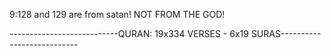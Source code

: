 9:128 and 129 are from satan! NOT FROM THE GOD!

---------------------------QURAN: 19x334 VERSES - 6x19 SURAS---------------------------

